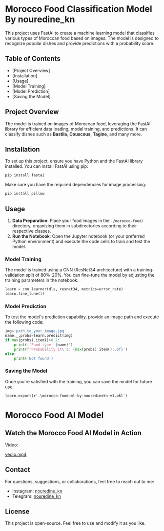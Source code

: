 
# Morocco Food Classification Model By nouredine_kn

This project uses FastAI to create a machine learning model that classifies various types of Moroccan food based on images. The model is designed to recognize popular dishes and provide predictions with a probability score.

## Table of Contents
- [Project Overview]
- [Installation]
- [Usage]
- [Model Training]
- [Model Prediction]
- [Saving the Model]

## Project Overview
The model is trained on images of Moroccan food, leveraging the FastAI library for efficient data loading, model training, and predictions. It can classify dishes such as **Bastila**, **Couscous**, **Tagine**, and many more.

## Installation

To set up this project, ensure you have Python and the FastAI library installed. You can install FastAI using pip:

```bash
pip install fastai
```

Make sure you have the required dependencies for image processing:

```bash
pip install pillow
```

## Usage

1. **Data Preparation**: Place your food images in the `./morocco-food/` directory, organizing them in subdirectories according to their respective classes.
2. **Run the Notebook**: Open the Jupyter notebook (or your preferred Python environment) and execute the code cells to train and test the model.

### Model Training
The model is trained using a CNN (ResNet34 architecture) with a training-validation split of 80%-20%. You can fine-tune the model by adjusting the training parameters in the notebook:

```python
learn = cnn_learner(dls, resnet34, metrics=error_rate)
learn.fine_tune(1)
```

### Model Prediction
To test the model's prediction capability, provide an image path and execute the following code:

```python
img='path_to_your_image.jpg'
name,_,probs=learn.predict(img)
if max(probs).item()>0.7:
    print(f'Food type: {name}')
    print(f'Probability it\'s: {max(probs).item():.6f}')
else:
    print('Not found')
```

### Saving the Model
Once you're satisfied with the training, you can save the model for future use:

```
learn.export(r'.\morocco-food-ml-by-nouredinekn-v1.pkl')
```

# Morocco Food AI Model

## Watch the Morocco Food AI Model in Action

Video: 

[vedio.mp4](https://superb-sorbet-21bb85.netlify.app/vedio.mp4)


## Contact
For questions, suggestions, or collaborations, feel free to reach out to me:

- Instagram: [nouredine_kn](https://www.instagram.com/nouredine_kn)
- Telegram: [nouredine_kn](https://t.me/nouredine_kn)

## License
This project is open-source. Feel free to use and modify it as you like.
